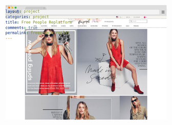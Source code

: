 ```yaml
---
layout: project
categories: project
title: Free People Replatform
comments: true
permalink: freepeople-replat
---
```


<div class="row">
	<div class="small-12 columns">
		<img style="margin-top:-9em;" src="/img/proj/freepeople/post-1.jpg" alt="">
	</div>
</div>